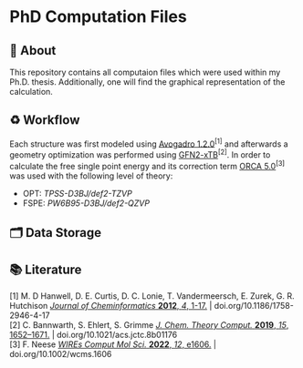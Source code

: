 # PhD Computation Files

## :dart: About
This repository contains all computaion files which were used within my Ph.D. thesis. Additionally, one will find the graphical representation of the calculation.

## :recycle: Workflow
Each structure was first modeled using [Avogadro 1.2.0](https://avogadro.cc/)<sup>[1]</sup> and afterwards a geometry optimization was performed using [GFN2-xTB](https://xtb-docs.readthedocs.io/en/latest/contents.html)<sup>[2]</sup>. In order to calculate the free single point energy and its correction term [ORCA 5.0](https://www.orcasoftware.de/tutorials_orca/)<sup>[3]</sup> was used with the following level of theory:
 - OPT: *TPSS-D3BJ/def2-TZVP*
 - FSPE: *PW6B95-D3BJ/def2-QZVP*

## :card_index_dividers: Data Storage

## :books: Literature
[1] M. D Hanwell, D. E. Curtis, D. C. Lonie, T. Vandermeersch, E. Zurek, G. R. Hutchison [*Journal of Cheminformatics* **2012**, *4*, 1-17.](https://doi.org/10.1186/1758-2946-4-17) | doi.org/10.1186/1758-2946-4-17<br>
[2] C. Bannwarth, S. Ehlert, S. Grimme [*J. Chem. Theory Comput.* **2019**, *15*, 1652–1671.](https://doi.org/10.1021/acs.jctc.8b01176) | doi.org/10.1021/acs.jctc.8b01176<br>
[3] F. Neese [*WIREs Comput Mol Sci.* **2022**, *12*, e1606.](https://doi.org/10.1002/wcms.1606) | doi.org/10.1002/wcms.1606<br>